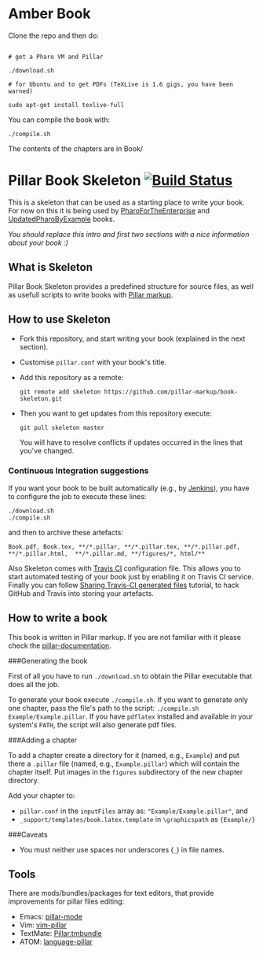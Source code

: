 Amber Book
==========

Clone the repo and then do:

```shell

# get a Pharo VM and Pillar

./download.sh

# for Ubuntu and to get PDFs (TeXLive is 1.6 gigs, you have been warned)

sudo apt-get install texlive-full

```

You can compile the book with:

```shell
./compile.sh
```

The contents of the chapters are in Book/


Pillar Book Skeleton [![Build Status](https://travis-ci.org/pillar-markup/book-skeleton.svg?branch=master)](https://travis-ci.org/pillar-markup/book-skeleton)
====================

This is a skeleton that can be used as a starting place to write your book. For now on this it is being used by [PharoForTheEnterprise](https://github.com/SquareBracketAssociates/PharoForTheEnterprise-english) and [UpdatedPharoByExample](https://github.com/SquareBracketAssociates/UpdatedPharoByExample) books.

_You should replace this intro and first two sections with a nice information about your book :)_

What is Skeleton
----------------
Pillar Book Skeleton provides a predefined structure for source files, as well as usefull scripts to write books with [Pillar markup](https://github.com/pillar-markup).

How to use Skeleton
-------------------

* Fork this repository, and start writing your book (explained in the next section).
* Customise `pillar.conf` with your book's title.
* Add this repository as a remote:

  ```shell
  git remote add skeleton https://github.com/pillar-markup/book-skeleton.git
  ```

* Then you want to get updates from this repository execute:

  ```shell
  git pull skeleton master
  ```

  You will have to resolve conflicts if updates occurred in the lines that you've changed.

### Continuous Integration suggestions

If you want your book to be built automatically (e.g., by [Jenkins](http://jenkins-ci.org/)), you have to configure the job to execute these lines:

    ./download.sh
    ./compile.sh

and then to archive these artefacts:

    Book.pdf, Book.tex, **/*.pillar, **/*.pillar.tex, **/*.pillar.pdf, **/*.pillar.html,  **/*.pillar.md, **/figures/*, html/**

Also Skeleton comes with [Travis CI](https://travis-ci.org) configuration file. This allows you to start automated testing of your book just by enabling it on Travis CI service. Finally you can follow [Sharing Travis-CI generated files](http://sleepycoders.blogspot.com/2013/03/sharing-travis-ci-generated-files.html) tutorial, to hack GitHub and Travis into storing your artefacts.

<!--- SKELETON-SPECIFIC DATA ENDS HERE --->


How to write a book
-------------------

This book is written in Pillar markup. If you are not familiar with it please check the [pillar-documentation](https://github.com/pillar-markup/pillar-documentation).

###Generating the book

First of all you have to run `./download.sh` to obtain the Pillar executable that does all the job.

To generate your book execute `./compile.sh`. If you want to generate only one chapter, pass the file's path to the script: `./compile.sh Example/Example.pillar`. If you have `pdflatex` installed and available in your system's `PATH`, the script will also generate pdf files.

###Adding a chapter

To add a chapter create a directory for it (named, e.g., `Example`) and put there a `.pillar` file (named, e.g., `Example.pillar`) which will contain the chapter itself. Put images in the `figures` subdirectory of the new chapter directory.

Add your chapter to:

* `pillar.conf` in the `inputFiles` array as: `"Example/Example.pillar"`, and
* `_support/templates/book.latex.template` in `\graphicspath` as `{Example/}`

###Caveats

* You must neither use spaces nor underscores (`_`) in file names.

Tools
-----

There are mods/bundles/packages for text editors, that provide improvements for pillar files editing:

* Emacs: [pillar-mode](https://github.com/pillar-markup/pillar-mode)
* Vim: [vim-pillar](https://github.com/cdlm/vim-pillar)
* TextMate: [Pillar.tmbundle](https://github.com/pillar-markup/Pillar.tmbundle)
* ATOM: [language-pillar](https://github.com/pillar-markup/language-pillar)
